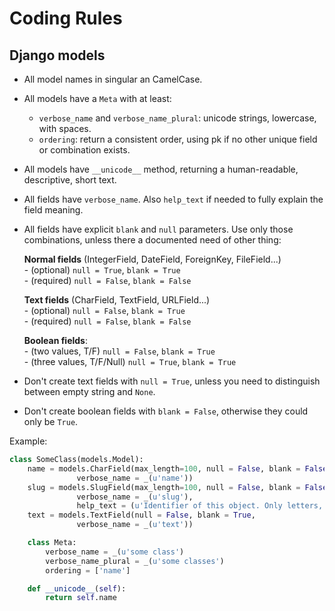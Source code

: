 # Coding Rules

## Django models

* All model names in singular an CamelCase.
* All models have a `Meta` with at least:
    - `verbose_name` and `verbose_name_plural`: unicode strings, lowercase, with spaces.
    - `ordering`: return a consistent order, using pk if no other unique field or combination exists.
* All models have `__unicode__` method, returning a human-readable, descriptive, short text.
* All fields have `verbose_name`. Also `help_text` if needed to fully explain the field meaning.
* All fields have explicit `blank` and `null` parameters. Use only those combinations, unless there a documented need of other thing:

    **Normal fields** (IntegerField, DateField, ForeignKey, FileField...)  
      - (optional) `null = True`, `blank = True`  
      - (required) `null = False`, `blank = False`

    **Text fields** (CharField, TextField, URLField...)  
      - (optional) `null = False`, `blank = True`  
      - (required) `null = False`, `blank = False`

    **Boolean fields**:  
      - (two values, T/F) `null = False`, `blank = True`  
      - (three values, T/F/Null) `null = True`, `blank = True`  

* Don't create text fields with `null = True`, unless you need to distinguish between empty string and `None`.
* Don't create boolean fields with `blank = False`, otherwise they could only be `True`.

Example:

```python
class SomeClass(models.Model):
    name = models.CharField(max_length=100, null = False, blank = False, unique=True,
               verbose_name = _(u'name'))
    slug = models.SlugField(max_length=100, null = False, blank = False, unique=True,
               verbose_name = _(u'slug'),
               help_text = (u'Identifier of this object. Only letters, digits and underscore "_" allowed.'))
    text = models.TextField(null = False, blank = True,
               verbose_name = _(u'text'))

    class Meta:
        verbose_name = _(u'some class')
        verbose_name_plural = _(u'some classes')
        ordering = ['name']

    def __unicode__(self):
        return self.name
```
